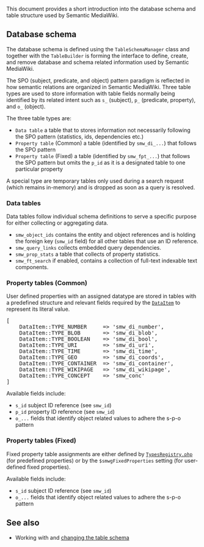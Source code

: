 This document provides a short introduction into the database schema and table structure used by Semantic MediaWiki.

## Database schema

The database schema is defined using the `TableSchemaManager` class and together with the `TableBuilder` is forming the interface to define, create, and remove database and schema related information used by Semantic MediaWiki.

The SPO (subject, predicate, and object) pattern paradigm is reflected in how semantic relations are organized in Semantic MediaWiki. Three table types are used to store information with table fields normally being identified by its related intent such as `s_` (subject), `p_` (predicate, property), and `o_` (object).

The three table types are:

- `Data table` a table that to stores information not necessarily following the SPO pattern (statistics, ids, dependencies etc.)
- `Property table` (Common) a table (identified by `smw_di_...`) that follows the SPO pattern
- `Property table` (Fixed) a table (identified by `smw_fpt_...`) that follows the SPO pattern but omits the `p_id` as it is a designated table to one particular property

A special type are temporary tables only used during a search request (which remains in-memory) and is dropped as soon as a query is resolved.

### Data tables

Data tables follow individual schema definitions to serve a specific purpose for either collecting or aggregating data.

- `smw_object_ids` contains the entity and object references and is holding the foreign key (`smw_id` field) for all other tables that use an ID reference.
- `smw_query_links` collects embedded query dependencies.
- `smw_prop_stats` a table that collects of property statistics.
- `smw_ft_search` if enabled, contains a collection of full-text indexable text components.

### Property tables (Common)

User defined properties with an assigned datatype are stored in tables with a predefined structure and relevant fields required by the [`DataItem`][dataitem] to represent its literal value.

<pre>
[
	DataItem::TYPE_NUMBER     => 'smw_di_number',
	DataItem::TYPE_BLOB       => 'smw_di_blob',
	DataItem::TYPE_BOOLEAN    => 'smw_di_bool',
	DataItem::TYPE_URI        => 'smw_di_uri',
	DataItem::TYPE_TIME       => 'smw_di_time',
	DataItem::TYPE_GEO        => 'smw_di_coords',
	DataItem::TYPE_CONTAINER  => 'smw_di_container',
	DataItem::TYPE_WIKIPAGE   => 'smw_di_wikipage',
	DataItem::TYPE_CONCEPT    => 'smw_conc'
]
</pre>

Available fields include:

- `s_id` subject ID reference (see `smw_id`)
- `p_id` property ID reference (see `smw_id`)
- `o_...` fields that identify object related values to adhere the s-p-o pattern

### Property tables (Fixed)

Fixed property table assignments are either defined by [`TypesRegistry.php`][types_registry] (for predefined properties) or by the `$smwgFixedProperties` setting (for user-defined fixed properties).

Available fields include:

- `s_id` subject ID reference (see `smw_id`)
- `o_...` fields that identify object related values to adhere the s-p-o pattern

## See also

- Working with and [changing the table schema](https://github.com/SemanticMediaWiki/SemanticMediaWiki/blob/master/docs/architecture/changing.tableschema.md)

[types_registry]:https://github.com/SemanticMediaWiki/SemanticMediaWiki/blob/master/src/TypesRegistry.php
[dataitem]:https://github.com/SemanticMediaWiki/SemanticMediaWiki/blob/master/docs/architecture/datamodel.dataitem.md
